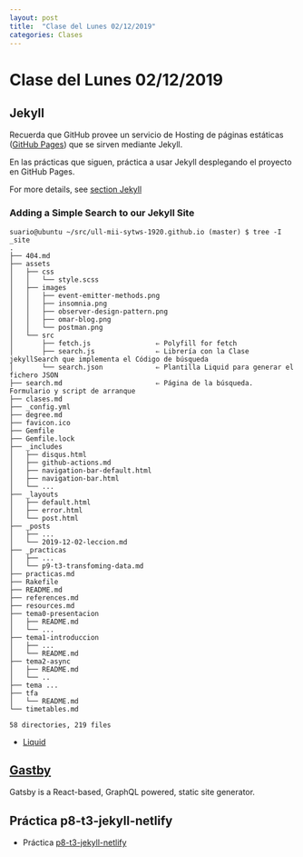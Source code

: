 ```yaml
---
layout: post
title:  "Clase del Lunes 02/12/2019"
categories: Clases
---
```


# Clase del Lunes 02/12/2019

## Jekyll

Recuerda que GitHub provee un servicio de Hosting de páginas estáticas ([GitHub Pages](https://pages.github.com/)) que se sirven mediante Jekyll.

En las prácticas que siguen, práctica a usar Jekyll desplegando el proyecto en GitHub Pages.

For more details, see [section Jekyll]({{site.baseurl}}/tema3-web/jekyyl) 

### Adding a Simple Search to our Jekyll Site


```
suario@ubuntu ~/src/ull-mii-sytws-1920.github.io (master) $ tree -I _site
.
├── 404.md
├── assets
│   ├── css
│   │   └── style.scss
│   ├── images
│   │   ├── event-emitter-methods.png
│   │   ├── insomnia.png
│   │   ├── observer-design-pattern.png
│   │   ├── omar-blog.png
│   │   └── postman.png
│   └── src
│       ├── fetch.js                ⇐ Polyfill for fetch
│       ├── search.js               ⇐ Librería con la Clase jekyllSearch que implementa el Código de búsqueda
│       └── search.json             ⇐ Plantilla Liquid para generar el fichero JSON 
├── search.md                       ⇐ Página de la búsqueda. Formulario y script de arranque 
├── clases.md
├── _config.yml
├── degree.md
├── favicon.ico
├── Gemfile
├── Gemfile.lock
├── _includes
│   ├── disqus.html
│   ├── github-actions.md
│   ├── navigation-bar-default.html
│   ├── navigation-bar.html
│   └── ...
├── _layouts
│   ├── default.html
│   ├── error.html
│   └── post.html
├── _posts
│   ├── ...
│   └── 2019-12-02-leccion.md
├── _practicas
│   ├── ...
│   └── p9-t3-transfoming-data.md
├── practicas.md
├── Rakefile
├── README.md
├── references.md
├── resources.md
├── tema0-presentacion
│   ├── README.md
│   └── ...
├── tema1-introduccion
│   ├── ...
│   └── README.md
├── tema2-async
│   ├── README.md
│   └── ..
├── tema ...
├── tfa
│   └── README.md
└── timetables.md

58 directories, 219 files
```

* [Liquid](https://shopify.github.io/liquid/)

## [Gastby](gatsby)

Gatsby is a React-based, GraphQL powered, static site generator. 

## Práctica p8-t3-jekyll-netlify

* Práctica [p8-t3-jekyll-netlify](/tema3-web/practicas/p8-t3-jekyll-netlify/)

